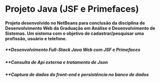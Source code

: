 # Projeto Java (JSF e Primefaces)
  
#### Projeto desenvolvido no NetBeans para conclusão da disciplina de Desenvolvimento Web da Graduação em Análise e Desenvolvimento de Sistemas. Um sistema com o objetivo de cadastrar/pesquisar uma profissão, usuário e telefone.
     
##### **Desenvolvimento Full-Stack Java Web com JSF e Primefaces
##### **Consulta de Api externa e tratamento de Json
##### **Captura de dados do front-end e persistência no banco de dados
